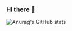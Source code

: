 ### Hi there 👋

![Anurag's GitHub stats](https://github-readme-stats.vercel.app/api?username=hamzapro305&hide=contribs,prs)
